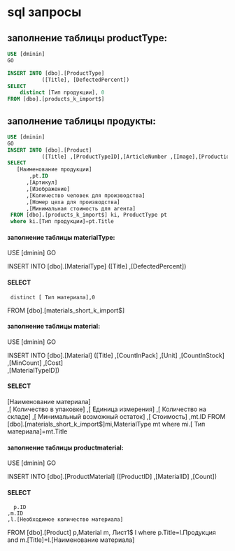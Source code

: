 # sql запросы 

## заполнение таблицы productType:

```sql
USE [dminin]
GO

INSERT INTO [dbo].[ProductType]
           ([Title], [DefectedPercent])
SELECT 
 	distinct [Тип продукции], 0  
FROM [dbo].[products_k_import$]
```

## заполнение таблицы продукты:

```sql
USE [dminin]
GO
INSERT INTO [dbo].[Product]
           ([Title] ,[ProductTypeID],[ArticleNumber ,[Image],[ProductionPersonCount]  ,[ProductionWorkshopNumber]  ,[MinCostForAgent])
SELECT 
   [Наименование продукции]
       ,pt.ID
	  ,[Артикул]
      ,[Изображение]
      ,[Количество человек для производства]
      ,[Номер цеха для производства]
	  ,[Минимальная стоимость для агента]
 FROM [dbo].[products_k_import$] ki, ProductType pt
 where ki.[Тип продукции]=pt.Title
 ```
  
#### заполнение таблицы materialType:
USE [dminin]
GO

INSERT INTO [dbo].[MaterialType]
           ([Title]
           ,[DefectedPercent])
 ####  SELECT
     distinct [ Тип материала],0
     
  FROM [dbo].[materials_short_k_import$]
#### заполнение таблицы material:  

USE [dminin]
GO

INSERT INTO [dbo].[Material]
           ([Title]
           ,[CountInPack]
           ,[Unit]
           ,[CountInStock]
           ,[MinCount]
           ,[Cost]     
           ,[MaterialTypeID])
#### SELECT 
[Наименование материала]  
      ,[ Количество в упаковке]
      ,[ Единица измерения]
      ,[ Количество на складе]
      ,[ Минимальный возможный остаток]
      ,[ Стоимость]
	  ,mt.ID
  FROM [dbo].[materials_short_k_import$]mi,MaterialType mt
  where mi.[ Тип материала]=mt.Title
#### заполнение таблицы productmaterial:  
USE [dminin]
GO

INSERT INTO [dbo].[ProductMaterial]
           ([ProductID]
           ,[MaterialID]
           ,[Count])
 #### SELECT 
      p.ID
	,m.ID
	,l.[Необходимое количество материала]
      
  FROM [dbo].[Product] p,Material m, Лист1$ l
  where p.Title=l.Продукция and m.[Title]=l.[Наименование материала]
